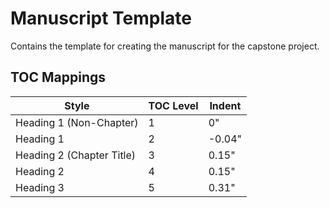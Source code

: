 # Manuscript Template

Contains the template for creating the manuscript for the capstone project.

## TOC Mappings

| Style                      | TOC Level | Indent  |
|----------------------------|-----------|---------|
| Heading 1 (Non-Chapter)    | 1         | 0"      |
| Heading 1                  | 2         | -0.04"  |
| Heading 2 (Chapter Title)  | 3         | 0.15"   |
| Heading 2                  | 4         | 0.15"   |
| Heading 3                  | 5         | 0.31"   |
